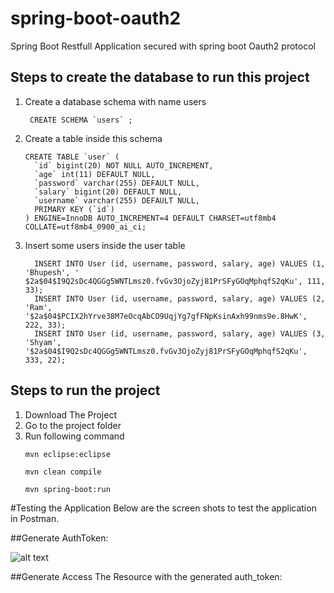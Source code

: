 # spring-boot-oauth2
Spring Boot Restfull Application secured with spring boot Oauth2 protocol

## Steps to create the database to run this project
1. Create a database schema with name users
     ```
      CREATE SCHEMA `users` ;
      ```
2. Create a table inside this schema
    ```
    CREATE TABLE `user` (
      `id` bigint(20) NOT NULL AUTO_INCREMENT,
      `age` int(11) DEFAULT NULL,
      `password` varchar(255) DEFAULT NULL,
      `salary` bigint(20) DEFAULT NULL,
      `username` varchar(255) DEFAULT NULL,
      PRIMARY KEY (`id`)
    ) ENGINE=InnoDB AUTO_INCREMENT=4 DEFAULT CHARSET=utf8mb4 COLLATE=utf8mb4_0900_ai_ci;
    ```

3. Insert some users inside the user table
    ```
      INSERT INTO User (id, username, password, salary, age) VALUES (1, 'Bhupesh', '                  $2a$04$I9Q2sDc4QGGg5WNTLmsz0.fvGv3OjoZyj81PrSFyGOqMphqfS2qKu', 111, 33);
      INSERT INTO User (id, username, password, salary, age) VALUES (2, 'Ram', '$2a$04$PCIX2hYrve38M7eOcqAbCO9UqjYg7gfFNpKsinAxh99nms9e.8HwK', 222, 33);
      INSERT INTO User (id, username, password, salary, age) VALUES (3, 'Shyam', '$2a$04$I9Q2sDc4QGGg5WNTLmsz0.fvGv3OjoZyj81PrSFyGOqMphqfS2qKu', 333, 22);
    ```

## Steps to run the project
1. Download The Project
2. Go to the project folder
3. Run following command
      ```
      mvn eclipse:eclipse
      ```
      ```
      mvn clean compile
      ```
      ```
      mvn spring-boot:run
      ```
      
#Testing the Application
Below are the screen shots to test the application in Postman.

##Generate AuthToken:

![alt text](spring-boot-oauth2/src/main/resources/static/images/client.png)


##Generate Access The Resource with the generated auth_token:




